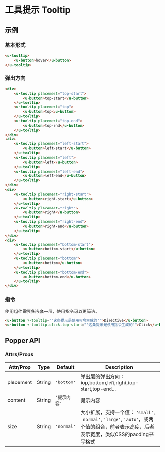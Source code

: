 # 工具提示 Tooltip

## 示例
### 基本形式

``` html
<u-tooltip>
    <u-button>hover</u-button>
</u-tooltip>
```

### 弹出方向

``` html
<div>
    <u-tooltip placement="top-start">
        <u-button>top-start</u-button>
    </u-tooltip>
    <u-tooltip placement="top">
        <u-button>top</u-button>
    </u-tooltip>
    <u-tooltip placement="top-end">
        <u-button>top-end</u-button>
    </u-tooltip>
</div>
<div>
    <u-tooltip placement="left-start">
        <u-button>left-start</u-button>
    </u-tooltip>
    <u-tooltip placement="left">
        <u-button>left</u-button>
    </u-tooltip>
    <u-tooltip placement="left-end">
        <u-button>left-end</u-button>
    </u-tooltip>
</div>
<div>
    <u-tooltip placement="right-start">
        <u-button>right-start</u-button>
    </u-tooltip>
    <u-tooltip placement="right">
        <u-button>right</u-button>
    </u-tooltip>
    <u-tooltip placement="right-end">
        <u-button>right-end</u-button>
    </u-tooltip>
</div>
<div>
    <u-tooltip placement="bottom-start">
        <u-button>bottom-start</u-button>
    </u-tooltip>
    <u-tooltip placement="bottom">
        <u-button>bottom</u-button>
    </u-tooltip>
    <u-tooltip placement="bottom-end">
        <u-button>bottom-end</u-button>
    </u-tooltip>
</div>
```

### 指令

使用组件需要多嵌套一层，使用指令可以更简洁。

``` html
<u-button v-tooltip="'这条提示是使用指令生成的'">Directive</u-button>
<u-button v-tooltip.click.top-start="'这条提示是使用指令生成的'">Click</u-button>
```

## Popper API
### Attrs/Props

| Attr/Prop | Type | Default | Description |
| --------- | ---- | ------- | ----------- |
| placement | String | `'bottom'` | 弹出层的弹出方向：top,bottom,left,right,top-start,top-end... |
| content | String | `'提示内容'` | 提示内容 |
| size | String | `'normal'` | 大小扩展，支持一个值： `'small'`, `'normal'`, `'large'`, `'auto'`，或两个值的组合，前者表示高度，后者表示宽度，类似CSS的padding书写格式 |
